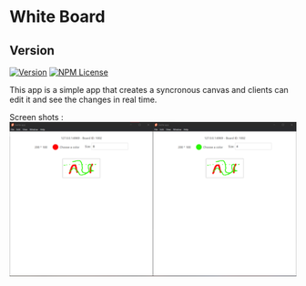 # White Board

## Version

[![Version](https://badge.fury.io/gh/tterb%2FHyde.svg)](https://badge.fury.io/gh/tterb%2FHyde)
[![NPM License](https://img.shields.io/npm/l/all-contributors.svg?style=flat)](https://github.com/tterb/hyde/blob/master/LICENSE)

This app is a simple app that creates a syncronous canvas and clients can edit it and see the changes in real time.

Screen shots :
<br>
<img src="screenshot/1.png">

